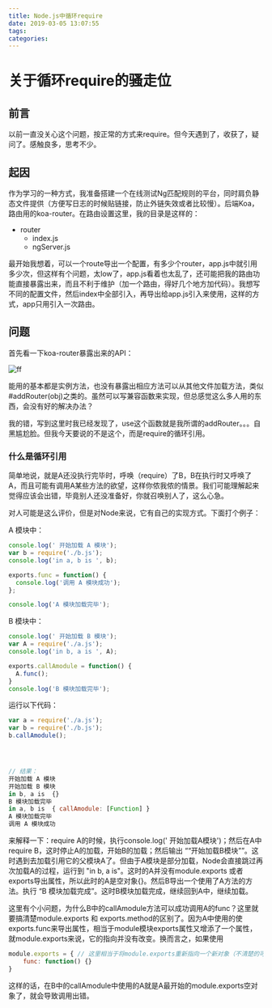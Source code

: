 ```yaml
---
title: Node.js中循环require
date: 2019-03-05 13:07:55
tags:
categories:
---
```

# 关于循环require的骚走位
## 前言
以前一直没关心这个问题，按正常的方式来require。但今天遇到了，收获了，疑问了。感触良多，思考不少。

## 起因
作为学习的一种方式，我准备搭建一个在线测试Ng匹配规则的平台，同时肩负静态文件提供（方便写日志的时候贴链接，防止外链失效或者比较慢）。后端Koa，路由用的koa-router。在路由设置这里，我的目录是这样的：

- router
  - index.js
  - ngServer.js

最开始我想着，可以一个route导出一个配置，有多少个router，app.js中就引用多少次，但这样有个问题，太low了，app.js看着也太乱了，还可能把我的路由功能直接暴露出来，而且不利于维护（加一个路由，得好几个地方加代码）。我想写不同的配置文件，然后index中全部引入，再导出给app.js引入来使用，这样的方式，app只用引入一次路由。

## 问题
首先看一下koa-router暴露出来的API：

![ff](/images/require-1.png)

能用的基本都是实例方法，也没有暴露出相应方法可以从其他文件加载方法，类似#addRouter(obj)之类的。虽然可以写兼容函数来实现，但总感觉这么多人用的东西，会没有好的解决办法？

我的错，写到这里时我已经发现了，use这个函数就是我所谓的addRouter。。。自黑尴尬脸。但我今天要说的不是这个，而是require的循环引用。

### 什么是循环引用
简单地说，就是A还没执行完毕时，呼唤（require）了B，B在执行时又呼唤了A，而且可能有调用A某些方法的欲望，这样你侬我侬的情景。我们可能理解起来觉得应该会出错，毕竟别人还没准备好，你就召唤别人了，这么心急。

对人可能是这么评价，但是对Node来说，它有自己的实现方式。下面打个例子：

A 模块中：


```javascript
console.log(' 开始加载 A 模块');
var b = require('./b.js');
console.log('in a, b is ', b);

exports.func = function() {
  console.log('调用 A 模块成功');
};

console.log('A 模块加载完毕');
```


B 模块中：


```javascript
console.log(' 开始加载 B 模块');
var A = require('./a.js');
console.log('in b, a is ', A);

exports.callAmodule = function() {
  A.func();
}
console.log('B 模块加载完毕');
```


运行以下代码：
```javascript
var a = require('./a.js');
var b = require('./b.js');
b.callAmodule();




// 结果：
开始加载 A 模块
开始加载 B 模块
in b, a is  {}
B 模块加载完毕
in a, b is  { callAmodule: [Function] }
A 模块加载完毕
调用 A 模块成功
```
来解释一下：require A的时候，执行console.log(' 开始加载A模块')；然后在A中require B，这时停止A的加载，开始B的加载；然后输出 ““开始加载B模块””。这时遇到去加载引用它的父模块A了。但由于A模块是部分加载，Node会直接跳过再次加载A的过程，运行到 "in b, a is"。这时的A并没有module.exports 或者exports导出属性，所以此时的A是空对象{}。然后B导出一个使用了A方法的方法。执行 “B 模块加载完成”。这时B模块加载完成，继续回到A中，继续加载。

这里有个小问题，为什么B中的callAmodule方法可以成功调用A的func？这里就要搞清楚module.exports 和 exports.method的区别了。因为A中使用的使exports.func来导出属性，相当于module模块exports属性又增添了一个属性，就module.exports来说，它的指向并没有改变。换而言之，如果使用

```js
module.exports = { // 这里相当于将module.exports重新指向一个新对象（不清楚的可以看一下javascript引用类型）
	func: function() {}
}
```
这样的话，在B中的callAmodule中使用的A就是A最开始的module.exports空对象了，就会导致调用出错。


